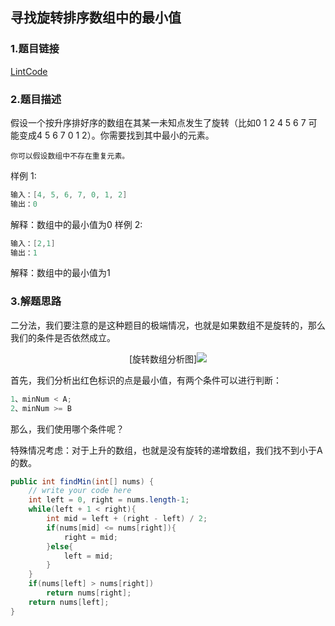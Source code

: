 ## 寻找旋转排序数组中的最小值

### 1.题目链接
[LintCode](https://www.lintcode.com/problem/159/)
### 2.题目描述
假设一个按升序排好序的数组在其某一未知点发生了旋转（比如0 1 2 4 5 6 7 可能变成4 5 6 7 0 1 2）。你需要找到其中最小的元素。

`你可以假设数组中不存在重复元素。`

样例 1:
```java
输入：[4, 5, 6, 7, 0, 1, 2]
输出：0
```
解释：数组中的最小值为0
样例 2:
```java
输入：[2,1]
输出：1
```
解释：数组中的最小值为1

### 3.解题思路

二分法，我们要注意的是这种题目的极端情况，也就是如果数组不是旋转的，那么我们的条件是否依然成立。

<div align=center>[旋转数组分析图]<img src="https://user-images.githubusercontent.com/30204737/120732193-7a32c780-c517-11eb-89fc-1139abc5a87d.png"/></div>

首先，我们分析出红色标识的点是最小值，有两个条件可以进行判断：

```java
1、minNum < A;
2、minNum >= B
```
那么，我们使用哪个条件呢？

特殊情况考虑：对于上升的数组，也就是没有旋转的递增数组，我们找不到小于A的数。

```java
public int findMin(int[] nums) {
    // write your code here
    int left = 0, right = nums.length-1;
    while(left + 1 < right){
        int mid = left + (right - left) / 2;
        if(nums[mid] <= nums[right]){
            right = mid;
        }else{
            left = mid;
        }
    }
    if(nums[left] > nums[right])
        return nums[right];
    return nums[left];
}
```
